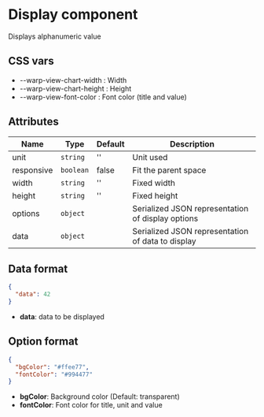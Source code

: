 # Display component

Displays alphanumeric value

## CSS vars
 
- --warp-view-chart-width : Width
- --warp-view-chart-height : Height
- --warp-view-font-color : Font color (title and value)

## Attributes

| Name | Type | Default | Description |
|------|------|---------|-------------|
| unit | `string` | '' | Unit used |
| responsive | `boolean` | false | Fit the parent space |
| width | `string` | '' | Fixed width |
| height | `string` | '' | Fixed height |
| options | `object` | | Serialized JSON representation of display options |
| data | `object` | | Serialized JSON representation of data to display |

## Data format

```json
{
  "data": 42
}
```
- **data**: data to be displayed

## Option format

```json
{
  "bgColor": "#ffee77",
  "fontColor": "#994477"
}
```

- **bgColor**: Background color (Default: transparent) 
- **fontColor**: Font color for title, unit and value